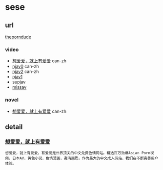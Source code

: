 # sese
## url
[theporndude](https://theporndude.com/zh)
### video
- [想爱爱，就上有爱爱](https://www.uaa.com/) can-zh
- [njav0](https://njav.me/zh) can-zh
- [njav2](https://njav.xyz/zh) can-zh
- [njav1](https://njav.tv/zh)
- [supjav](https://supjav.com/zh/)
- [missav](https://missav.com/zh)
### novel
- [想爱爱，就上有爱爱](https://www.uaa.com/) can-zh
## detail
### [想爱爱，就上有爱爱](https://www.uaa.com/) 
`想爱爱，就上有爱爱，有爱爱是世界顶尖的中文免费色情网站。精选百万劲爆Asian Porn视频，日本AV，黄色小说，色情漫画，高清画质。作为最大的中文成人网站，我们在不断完善用户体验。`

